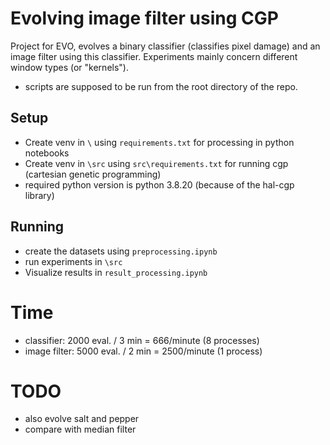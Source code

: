# Evolving image filter using CGP
Project for EVO, evolves a binary classifier (classifies pixel damage) and an image filter using this classifier. 
Experiments mainly concern different window types (or "kernels").

- scripts are supposed to be run from the root directory of the repo.

## Setup
- Create venv in `\` using `requirements.txt` for processing in python notebooks
- Create venv in `\src` using `src\requirements.txt` for running cgp (cartesian genetic programming)
- required python version is python 3.8.20 (because of the hal-cgp library)

## Running
- create the datasets using `preprocessing.ipynb`
- run experiments in `\src`
- Visualize results in `result_processing.ipynb`

# Time
- classifier: 2000 eval. / 3 min = 666/minute (8 processes)
- image filter: 5000 eval. / 2 min = 2500/minute (1 process)

# TODO 
- also evolve salt and pepper
- compare with median filter